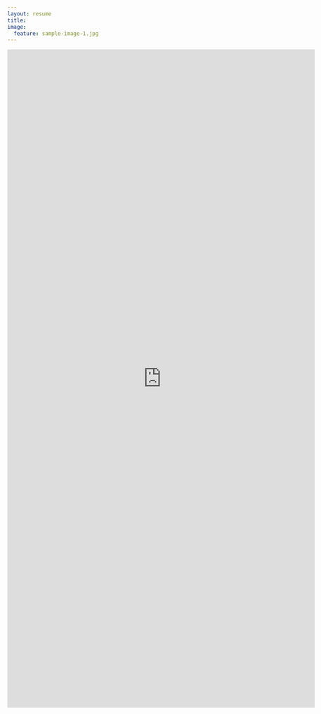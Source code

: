 ```yaml
---
layout: resume
title:
image:
  feature: sample-image-1.jpg
---
```

<iframe width="700px" height="1500px" frameborder="0" src="http://toddstoffer.github.io/resumepage/"></iframe>